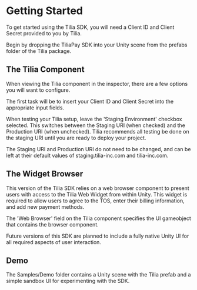 # Getting Started

To get started using the Tilia SDK, you will need a Client ID and Client Secret provided to you by Tilia.

Begin by dropping the TiliaPay SDK into your Unity scene from the prefabs folder of the Tilia package.

## The Tilia Component

When viewing the Tilia component in the inspector, there are a few options you will want to configure.

The first task will be to insert your Client ID and Client Secret into the appropriate input fields.

When testing your Tilia setup, leave the 'Staging Environment' checkbox selected. This switches between the Staging URI (when checked) and the Production URI (when unchecked). Tilia recommends all testing be done on the staging URI until you are ready to deploy your project.

The Staging URI and Production URI do not need to be changed, and can be left at their default values of staging.tilia-inc.com and tilia-inc.com.

## The Widget Browser

This version of the Tilia SDK relies on a web browser component to present users with access to the Tilia Web Widget from within Unity. This widget is required to allow users to agree to the TOS, enter their billing information, and add new payment methods.

The 'Web Browser' field on the Tilia component specifies the UI gameobject that contains the browser component.

Future versions of this SDK are planned to include a fully native Unity UI for all required aspects of user interaction.

## Demo

The Samples/Demo folder contains a Unity scene with the Tilia prefab and a simple sandbox UI for experimenting with the SDK.
